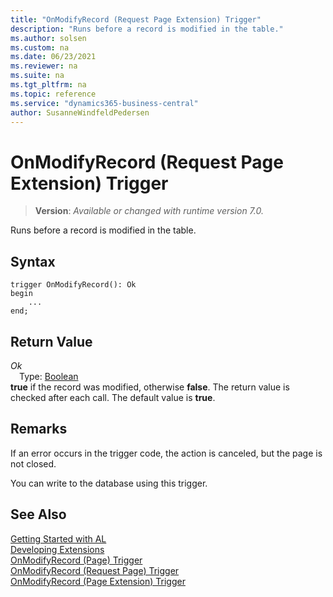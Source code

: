 ```yaml
---
title: "OnModifyRecord (Request Page Extension) Trigger"
description: "Runs before a record is modified in the table."
ms.author: solsen
ms.custom: na
ms.date: 06/23/2021
ms.reviewer: na
ms.suite: na
ms.tgt_pltfrm: na
ms.topic: reference
ms.service: "dynamics365-business-central"
author: SusanneWindfeldPedersen
---
```

[//]: # (START>DO_NOT_EDIT)
[//]: # (IMPORTANT:Do not edit any of the content between here and the END>DO_NOT_EDIT.)
[//]: # (Any modifications should be made in the .xml files in the ModernDev repo.)

# OnModifyRecord (Request Page Extension) Trigger
> **Version**: _Available or changed with runtime version 7.0._

Runs before a record is modified in the table.


## Syntax
```AL
trigger OnModifyRecord(): Ok
begin
    ...
end;
```


## Return Value

*Ok*  
&emsp;Type: [Boolean](../../methods-auto/boolean/boolean-data-type.md)  
**true** if the record was modified, otherwise **false**. The return value is checked after each call. The default value is **true**.  

[//]: # (IMPORTANT: END>DO_NOT_EDIT)

## Remarks  

If an error occurs in the trigger code, the action is canceled, but the page is not closed.  
  
You can write to the database using this trigger.  

## See Also  
[Getting Started with AL](../../devenv-get-started.md)  
[Developing Extensions](../../devenv-dev-overview.md)   
[OnModifyRecord (Page) Trigger](../page/devenv-onmodifyrecord-page-trigger.md)  
[OnModifyRecord (Request Page) Trigger](../requestpage/devenv-onmodifyrecord-requestpage-trigger.md)  
[OnModifyRecord (Page Extension) Trigger](../pageextension/devenv-onmodifyrecord-pageextension-trigger.md)
